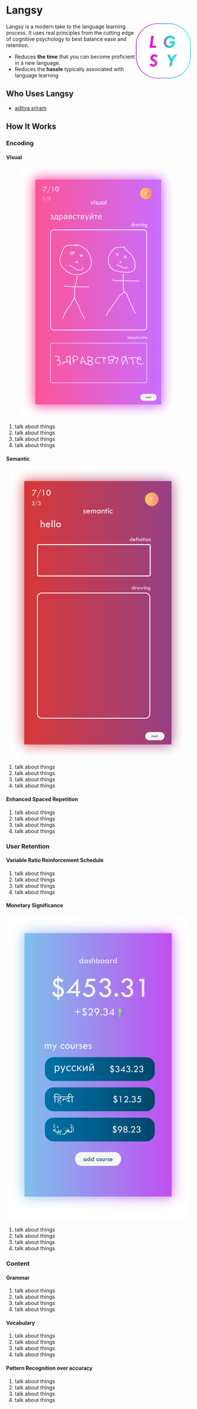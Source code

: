 
# Langsy

<img src="./app/src/main/assets/img/logo-light.png" width="150em" height="auto" align="right">

Langsy is a modern take to the language learning process. It uses real principles from the cutting edge of cognitive psychology to best balance ease and retention.

* Reduces **the time** that you can become proficient in a new language.
* Reduces the **hassle** typically associated with language learning

## Who Uses Langsy

* [aditya sriram](https://adityasriram.ga)

## How It Works

### Encoding

#### Visual
<p align="center">
  <img src="./app/src/main/assets/img/visual-learning.png" alt="Visual Learning">
</p>

1. talk about things
2. talk about things
3. talk about things
4. talk about things

#### Semantic
<p align="center">
  <img src="./app/src/main/assets/img/semantic-learning.png" alt="Visual Learning">
</p>

1. talk about things
2. talk about things
3. talk about things
4. talk about things

#### Enhanced Spaced Repetition
1. talk about things
2. talk about things
3. talk about things
4. talk about things

### User Retention

#### Variable Ratio Reinforcement Schedule
1. talk about things
2. talk about things
3. talk about things
4. talk about things

#### Monetary Significance
<p align="center">
  <img src="./app/src/main/assets/img/dashboard.png" alt="Visual Learning">
</p>

1. talk about things
2. talk about things
3. talk about things
4. talk about things

### Content

#### Grammar
1. talk about things
2. talk about things
3. talk about things
4. talk about things

#### Vocabulary
1. talk about things
2. talk about things
3. talk about things
4. talk about things

#### Pattern Recognition over accuracy
1. talk about things
2. talk about things
3. talk about things
4. talk about things
